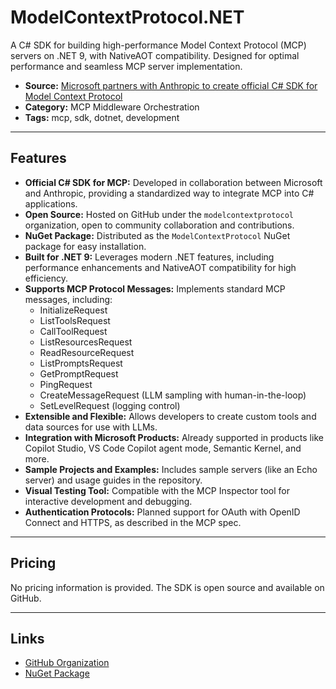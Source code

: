 # ModelContextProtocol.NET

A C# SDK for building high-performance Model Context Protocol (MCP) servers on .NET 9, with NativeAOT compatibility. Designed for optimal performance and seamless MCP server implementation.

- **Source:** [Microsoft partners with Anthropic to create official C# SDK for Model Context Protocol](https://devblogs.microsoft.com/blog/microsoft-partners-with-anthropic-to-create-official-c-sdk-for-model-context-protocol)
- **Category:** MCP Middleware Orchestration
- **Tags:** mcp, sdk, dotnet, development

---

## Features

- **Official C# SDK for MCP:** Developed in collaboration between Microsoft and Anthropic, providing a standardized way to integrate MCP into C# applications.
- **Open Source:** Hosted on GitHub under the `modelcontextprotocol` organization, open to community collaboration and contributions.
- **NuGet Package:** Distributed as the `ModelContextProtocol` NuGet package for easy installation.
- **Built for .NET 9:** Leverages modern .NET features, including performance enhancements and NativeAOT compatibility for high efficiency.
- **Supports MCP Protocol Messages:** Implements standard MCP messages, including:
  - InitializeRequest
  - ListToolsRequest
  - CallToolRequest
  - ListResourcesRequest
  - ReadResourceRequest
  - ListPromptsRequest
  - GetPromptRequest
  - PingRequest
  - CreateMessageRequest (LLM sampling with human-in-the-loop)
  - SetLevelRequest (logging control)
- **Extensible and Flexible:** Allows developers to create custom tools and data sources for use with LLMs.
- **Integration with Microsoft Products:** Already supported in products like Copilot Studio, VS Code Copilot agent mode, Semantic Kernel, and more.
- **Sample Projects and Examples:** Includes sample servers (like an Echo server) and usage guides in the repository.
- **Visual Testing Tool:** Compatible with the MCP Inspector tool for interactive development and debugging.
- **Authentication Protocols:** Planned support for OAuth with OpenID Connect and HTTPS, as described in the MCP spec.

---

## Pricing

No pricing information is provided. The SDK is open source and available on GitHub.

---

## Links

- [GitHub Organization](https://github.com/modelcontextprotocol)
- [NuGet Package](https://www.nuget.org/packages/ModelContextProtocol)
